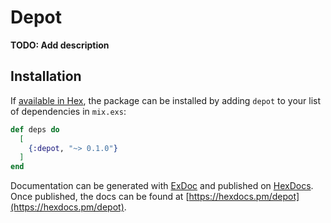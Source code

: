 # Depot

**TODO: Add description**

## Installation

If [available in Hex](https://hex.pm/docs/publish), the package can be installed
by adding `depot` to your list of dependencies in `mix.exs`:

```elixir
def deps do
  [
    {:depot, "~> 0.1.0"}
  ]
end
```

Documentation can be generated with [ExDoc](https://github.com/elixir-lang/ex_doc)
and published on [HexDocs](https://hexdocs.pm). Once published, the docs can
be found at [https://hexdocs.pm/depot](https://hexdocs.pm/depot).

